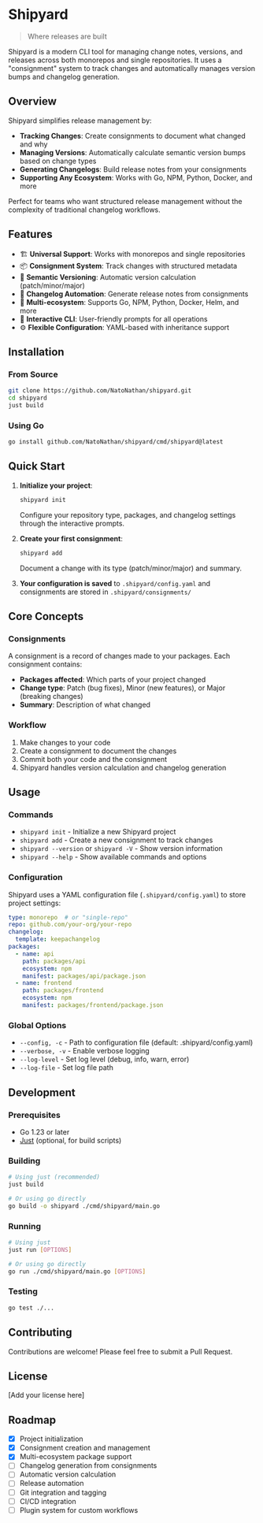 # Shipyard

> Where releases are built

Shipyard is a modern CLI tool for managing change notes, versions, and releases across both monorepos and single repositories. It uses a "consignment" system to track changes and automatically manages version bumps and changelog generation.

## Overview

Shipyard simplifies release management by:
- **Tracking Changes**: Create consignments to document what changed and why
- **Managing Versions**: Automatically calculate semantic version bumps based on change types
- **Generating Changelogs**: Build release notes from your consignments
- **Supporting Any Ecosystem**: Works with Go, NPM, Python, Docker, and more

Perfect for teams who want structured release management without the complexity of traditional changelog workflows.

## Features

- 🏗️ **Universal Support**: Works with monorepos and single repositories
- 📦 **Consignment System**: Track changes with structured metadata
- 🔄 **Semantic Versioning**: Automatic version calculation (patch/minor/major)
- 📝 **Changelog Automation**: Generate release notes from consignments
- 🎯 **Multi-ecosystem**: Supports Go, NPM, Python, Docker, Helm, and more
- 🎪 **Interactive CLI**: User-friendly prompts for all operations
- ⚙️ **Flexible Configuration**: YAML-based with inheritance support

## Installation

### From Source

```bash
git clone https://github.com/NatoNathan/shipyard.git
cd shipyard
just build
```

### Using Go

```bash
go install github.com/NatoNathan/shipyard/cmd/shipyard@latest
```

## Quick Start

1. **Initialize your project**:
   ```bash
   shipyard init
   ```
   Configure your repository type, packages, and changelog settings through the interactive prompts.

2. **Create your first consignment**:
   ```bash
   shipyard add
   ```
   Document a change with its type (patch/minor/major) and summary.

3. **Your configuration is saved** to `.shipyard/config.yaml` and consignments are stored in `.shipyard/consignments/`

## Core Concepts

### Consignments
A consignment is a record of changes made to your packages. Each consignment contains:
- **Packages affected**: Which parts of your project changed
- **Change type**: Patch (bug fixes), Minor (new features), or Major (breaking changes)
- **Summary**: Description of what changed

### Workflow
1. Make changes to your code
2. Create a consignment to document the changes
3. Commit both your code and the consignment
4. Shipyard handles version calculation and changelog generation

## Usage

### Commands

- `shipyard init` - Initialize a new Shipyard project
- `shipyard add` - Create a new consignment to track changes
- `shipyard --version` or `shipyard -V` - Show version information
- `shipyard --help` - Show available commands and options

### Configuration

Shipyard uses a YAML configuration file (`.shipyard/config.yaml`) to store project settings:

```yaml
type: monorepo  # or "single-repo"
repo: github.com/your-org/your-repo
changelog:
  template: keepachangelog
packages:
  - name: api
    path: packages/api
    ecosystem: npm
    manifest: packages/api/package.json
  - name: frontend
    path: packages/frontend
    ecosystem: npm
    manifest: packages/frontend/package.json
```

### Global Options

- `--config, -c` - Path to configuration file (default: .shipyard/config.yaml)
- `--verbose, -v` - Enable verbose logging
- `--log-level` - Set log level (debug, info, warn, error)
- `--log-file` - Set log file path

## Development

### Prerequisites

- Go 1.23 or later
- [Just](https://github.com/casey/just) (optional, for build scripts)

### Building

```bash
# Using just (recommended)
just build

# Or using go directly
go build -o shipyard ./cmd/shipyard/main.go
```

### Running

```bash
# Using just
just run [OPTIONS]

# Or using go directly
go run ./cmd/shipyard/main.go [OPTIONS]
```

### Testing

```bash
go test ./...
```

## Contributing

Contributions are welcome! Please feel free to submit a Pull Request.

## License

[Add your license here]

## Roadmap

- [x] Project initialization
- [x] Consignment creation and management
- [x] Multi-ecosystem package support
- [ ] Changelog generation from consignments
- [ ] Automatic version calculation
- [ ] Release automation
- [ ] Git integration and tagging
- [ ] CI/CD integration
- [ ] Plugin system for custom workflows
